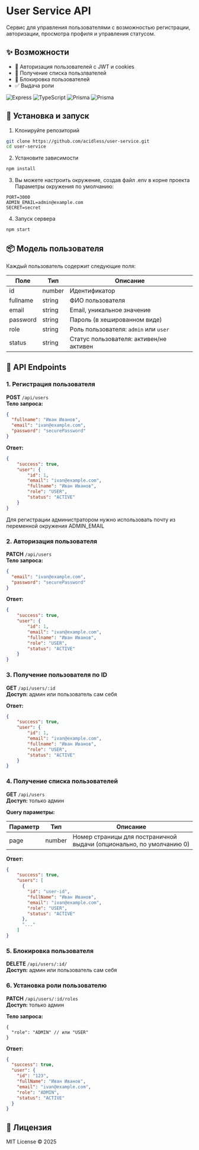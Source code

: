 # User Service API

Сервис для управления пользователями с возможностью регистрации, авторизации, просмотра профиля и управления статусом.

## ✨ Возможности
- 🔐 Авторизация пользователей с JWT и cookies
- 👥 Получение списка пользлвателей
- 🚫 Блокировка пользователей
- ✅ Выдача роли

![Express](https://img.shields.io/badge/Express.js-000000?logo=express&logoColor=white&style=for-the-badge)
![TypeScript](https://shields.io/badge/TypeScript-3178C6?logo=TypeScript&logoColor=FFF&style=for-the-badge)
![Prisma](https://img.shields.io/badge/Prisma-3982CE?style=for-the-badge&logo=Prisma&logoColor=white)
![Prisma](https://img.shields.io/badge/SQLite-4169E1?logo=sqlite&logoColor=fff&style=for-the-badge)

## 🚀 Установка и запуск

1. Клонируйте репозиторий
```bash
git clone https://github.com/acidless/user-service.git
cd user-service
```
2. Установите зависимости
```bash
npm install
```
3. Вы можете настроить окружение, создав файл .env в корне проекта<br>
Параметры окружения по умолчанию:
```.env
PORT=3000
ADMIN_EMAIL=admin@example.com
SECRET=secret
```
4. Запуск сервера
```bash
npm start
```

## 📦 Модель пользователя

Каждый пользователь содержит следующие поля:

| Поле | Тип | Описание |
|------|-----|----------|
| id | number | Идентификатор |
| fullname | string | ФИО пользователя |
| email | string | Email, уникальное значение |
| password | string | Пароль (в хешированном виде) |
| role | string | Роль пользователя: `admin` или `user` |
| status | string | Статус пользователя: активен/не активен |

## 🔗 API Endpoints

### 1. Регистрация пользователя

**POST** `/api/users`  
**Тело запроса:**

```json
{
  "fullname": "Иван Иванов",
  "email": "ivan@example.com",
  "password": "securePassword"
}
```

**Ответ:**
```json
{
    "success": true,
    "user": {
        "id": 1,
        "email": "ivan@example.com",
        "fullname": "Иван Иванов",
        "role": "USER",
        "status": "ACTIVE"
    }
}
```
Для регистрации администратором нужно использовать почту из переменной окружения ADMIN_EMAIL 

### 2. Авторизация пользователя

**PATCH** `/api/users`  
**Тело запроса:**

```json
{
  "email": "ivan@example.com",
  "password": "securePassword"
}
```

**Ответ:**
```json
{
    "success": true,
    "user": {
        "id": 1,
        "email": "ivan@example.com",
        "fullname": "Иван Иванов",
        "role": "USER",
        "status": "ACTIVE"
    }
}
```

### 3. Получение пользователя по ID

**GET** `/api/users/:id`  
**Доступ:** админ или пользователь сам себя

**Ответ:**
```json
{
    "success": true,
    "user": {
        "id": 1,
        "email": "ivan@example.com",
        "fullname": "Иван Иванов",
        "role": "USER",
        "status": "ACTIVE"
    }
}
```

### 4. Получение списка пользователей

**GET** `/api/users`  
**Доступ:** только админ  

**Query параметры:**

| Параметр | Тип | Описание |
|-----------|-----|----------|
| page      | number | Номер страницы для постраничной выдачи (опционально, по умолчанию 0) |

**Ответ:**

```json
{
    "success": true,
    "users": [
      {
        "id": "user-id",
        "fullName": "Иван Иванов",
        "email": "ivan@example.com",
        "role": "USER",
        "status": "ACTIVE"
      },
      "..."
    ]
}
```

### 5. Блокировка пользователя

**DELETE** `/api/users/:id/`<br>
**Доступ:** админ или пользователь сам себя

### 6. Установка роли пользователю

**PATCH** `/api/users/:id/roles`<br>
**Доступ:** только админ

**Тело запроса:**

```jsonc
{
  "role": "ADMIN" // или "USER"
}
```

**Ответ:**

```json
{
  "success": true,
  "user": {
    "id": "123",
    "fullName": "Иван Иванов",
    "email": "ivan@example.com",
    "role": "ADMIN",
    "status": "ACTIVE"
  }
}
```

## 📜 Лицензия
MIT License © 2025
